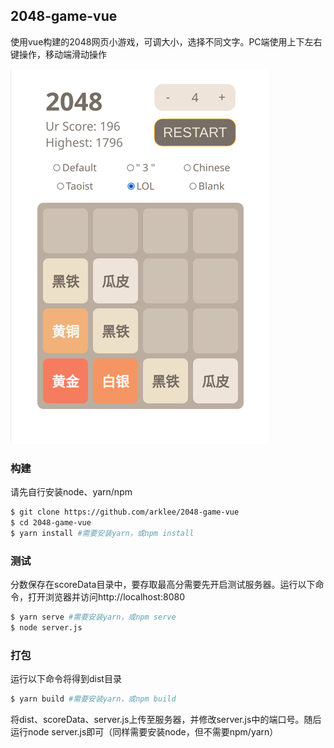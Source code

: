 ## 2048-game-vue

使用vue构建的2048网页小游戏，可调大小，选择不同文字。PC端使用上下左右键操作，移动端滑动操作

![preview](screenshot/image1.png)

### 构建
请先自行安装node、yarn/npm
```bash
$ git clone https://github.com/arklee/2048-game-vue
$ cd 2048-game-vue
$ yarn install #需要安装yarn，或npm install
```
### 测试

分数保存在scoreData目录中，要存取最高分需要先开启测试服务器。运行以下命令，打开浏览器并访问http://localhost:8080

```bash
$ yarn serve #需要安装yarn，或npm serve
$ node server.js
```

### 打包
运行以下命令将得到dist目录
```bash
$ yarn build #需要安装yarn，或npm build
```
将dist、scoreData、server.js上传至服务器，并修改server.js中的端口号。随后运行node server.js即可（同样需要安装node，但不需要npm/yarn）
